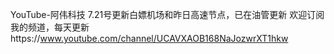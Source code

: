 YouTube-阿伟科技
7.21号更新白嫖机场和昨日高速节点，已在油管更新
欢迎订阅我的频道，每天更新https://www.youtube.com/channel/UCAVXAOB168NaJozwrXT1hkw
  

